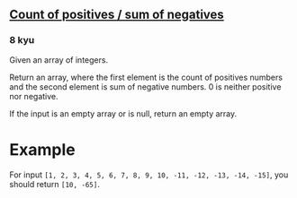 <h2><a href=https://www.codewars.com/kata/576bb71bbbcf0951d5000044/train/c target="_blank">Count of positives / sum of negatives</a></h2><h3>8 kyu</h3><p>Given an array of integers.</p><p>Return an array, where the first element is the count of positives numbers and the second element is sum of negative numbers. 0 is neither positive nor negative.</p><p>If the input is an empty array or is null, return an empty array.</p><h1 id="example">Example</h1><p>For input <code>[1, 2, 3, 4, 5, 6, 7, 8, 9, 10, -11, -12, -13, -14, -15]</code>, you should return <code>[10, -65]</code>.</p>